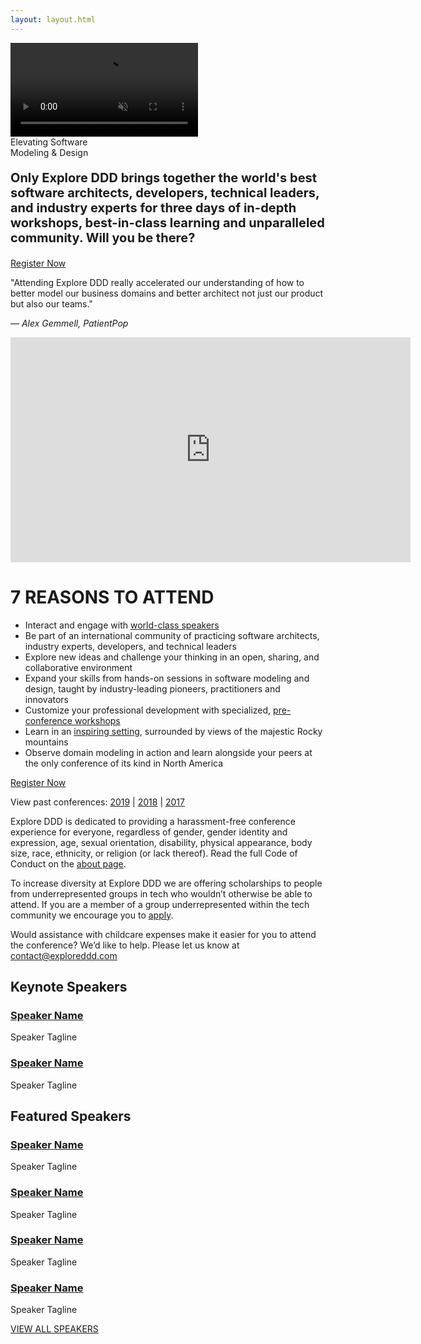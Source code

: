 ```yaml
---
layout: layout.html
---
```

<div class="container-fluid homepage--hero-video-container">
    <video loop muted autoplay class="video-item">
        <source src="video/background-video.webm" type="video/webm">
        <source src="video/background-video.mp4" type="video/mp4">
        <source src="video/background-video.ogv" type="video/ogg">
    </video>
    <div class="video-overlay"></div>
    <div class="homepage--big-text">
        <div class="big-text">Elevating Software<br>Modeling &amp; Design</div>
    </div>
</div>
<div class="container homepage--intro-text">
    <div class="row">
        <p style="font-size: 20px;"><strong>Only Explore DDD brings together the world's best software architects, developers, technical leaders, and industry experts for three days of in-depth workshops, best-in-class learning and unparalleled community. Will you be there?</strong></p>
        <a href="https://ti.to/eddd/explore-ddd-2019" class="btn">Register Now</a>
        <p>"Attending Explore DDD really accelerated our understanding of how to better model our business domains and better architect not just our product but also our teams."</p>
        <p><em>&#8212; Alex Gemmell, PatientPop</em></p>
    </div>
</div>
<div class="container section homepage-video">
    <div class="row">
        <div class="col-xs-12">
            <div class="video-responsive" style="margin-bottom: 0;">
                <iframe width="640" height="360" src="https://www.youtube.com/embed/lO7rmx_nLGI" frameborder="0" allowfullscreen></iframe>
            </div>
        </div>
    </div>
</div>
<div class="container homepage--why-you-should-attend">
    <div class="row">
        <h1 class="text-center">7 REASONS TO ATTEND</h1>
        <ul>
            <li>Interact and engage with <a href="speakers">world-class speakers</a>
            <li>Be part of an international community of practicing software architects, industry experts, developers, and technical leaders</li>
            <li>Explore new ideas and challenge your thinking in an open, sharing, and collaborative environment</li>
            <li>Expand your skills from hands-on sessions in software modeling and design, taught by industry-leading pioneers, practitioners and innovators</li>
            <li>Customize your professional development with specialized, <a href="/workshops">pre-conference workshops</a></li>
            <li>Learn in an <A href="venue">inspiring setting</a>, surrounded by views of the majestic Rocky mountains</li>
            <li>Observe domain modeling in action and learn alongside your peers at the only conference of its kind in North America</li>
        </ul>
        <div class="text-center"><a href="https://ti.to/eddd/explore-ddd-2019" class="btn">Register Now</a></div>
        <p class="text-center">View past conferences: <a href="./2019">2019</a> &#124; <a href="./2018">2018</a> &#124; <a href="./2017">2017</a></p>
        <p class="text-center">Explore DDD is dedicated to providing a harassment-free conference experience for everyone, regardless of gender, gender identity and expression, age, sexual orientation, disability, physical appearance, body size, race, ethnicity, or religion (or lack thereof). Read the full Code of Conduct on the <a href="about">about page</a>.</p>
        <p class="text-center">To increase diversity at Explore DDD we are offering scholarships to people from underrepresented groups in tech who wouldn’t otherwise be able to attend. If you are a member of a group underrepresented within the tech community we encourage you to <a href="scholarship">apply</a>.</p>
        <p class="text-center">Would assistance with childcare expenses make it easier for you to attend the conference?  We’d like to help.  Please let us know at <a href="mailto:contact@exploreddd.com">contact@exploreddd.com</a></p>
    </div>
</div>
<div class="container section speakers">
  <h2 class="text-center">Keynote Speakers</h2>
    <div class="row">
        <div class="speaker-container">
            <a href="speakers/speaker-name.html"><div class="speaker-img paul-rayner">
            </div></a>
            <h3><a class="speaker-name" href="speakers/speaker-name.html">Speaker Name</a></h3>
            <p class="speaker-details">Speaker Tagline</p>
        </div>
        <div class="speaker-container">
            <a href="speakers/speaker-name.html"><div class="speaker-img paul-rayner">
            </div></a>
            <h3><a class="speaker-name" href="speakers/speaker-name.html">Speaker Name</a></h3>
            <p class="speaker-details">Speaker Tagline</p>
        </div>
    </div>
    <h2 class="text-center">Featured Speakers</h2>
    <div class="row">
        <div class="speaker-container">
            <a href="speakers/speaker-name.html"><div class="speaker-img paul-rayner">
            </div></a>
            <h3><a class="speaker-name" href="speakers/speaker-name.html">Speaker Name</a></h3>
            <p class="speaker-details">Speaker Tagline</p>
        </div>
        <div class="speaker-container">
            <a href="speakers/speaker-name.html"><div class="speaker-img paul-rayner">
            </div></a>
            <h3><a class="speaker-name" href="speakers/speaker-name.html">Speaker Name</a></h3>
            <p class="speaker-details">Speaker Tagline</p>
        </div>
        <div class="speaker-container">
            <a href="speakers/speaker-name.html"><div class="speaker-img paul-rayner">
            </div></a>
            <h3><a class="speaker-name" href="speakers/speaker-name.html">Speaker Name</a></h3>
            <p class="speaker-details">Speaker Tagline</p>
        </div>
        <div class="speaker-container">
            <a href="speakers/speaker-name.html"><div class="speaker-img paul-rayner">
            </div></a>
            <h3><a class="speaker-name" href="speakers/speaker-name.html">Speaker Name</a></h3>
            <p class="speaker-details">Speaker Tagline</p>
        </div>
    </div>
    <p><a href="speakers">VIEW ALL SPEAKERS</a></p>
</div>
